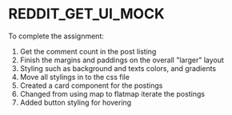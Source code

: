 # REDDIT_GET_UI_MOCK

To complete the assignment:
1. Get the comment count in the post listing
2. Finish the margins and paddings on the overall "larger" layout
3. Styling such as background and texts colors, and gradients
4. Move all stylings in to the css file 
5. Created a card component for the postings
6. Changed from using map to flatmap iterate the postings
7. Added button styling for hovering 